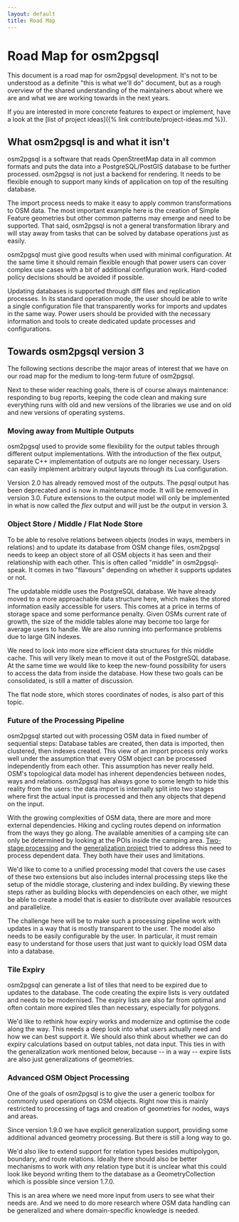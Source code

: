 ```yaml
---
layout: default
title: Road Map
---
```


# Road Map for osm2pgsql

This document is a road map for osm2pgsql development. It's not to be
understood as a definite "this is what we'll do" document, but as a rough
overview of the shared understanding of the maintainers about where we are and
what we are working towards in the next years.

If you are interested in more concrete features to expect or implement,
have a look at the [list of project ideas]({% link contribute/project-ideas.md
%}).

## What osm2pgsql is and what it isn't

osm2pgsql is a software that reads OpenStreetMap data in all common formats
and puts the data into a PostgreSQL/PostGIS database to be further processed.
osm2pgsql is not just a backend for rendering. It needs to be flexible enough
to support many kinds of application on top of the resulting database.

The import process needs to make it easy to apply common transformations
to OSM data. The most important example here is the creation of Simple
Feature geometries but other common patterns may emerge and need to be
supported. That said, osm2pgsql is not a general transformation library and will
stay away from tasks that can be solved by database operations just as easily.

osm2pgsql must give good results when used with minimal configuration. At the
same time it should remain flexible enough that power users can cover complex
use cases with a bit of additional configuration work. Hard-coded policy
decisions should be avoided if possible.

Updating databases is supported through diff files and replication processes.
In its standard operation mode, the user should be able to write a single
configuration file that transparently works for imports and updates in the
same way. Power users should be provided with the necessary information and
tools to create dedicated update processes and configurations.

## Towards osm2pgsql version 3

The following sections describe the major areas of interest that we have on
our road map for the medium to long-term future of osm2pgsql.

Next to these wider reaching goals, there is of course always maintenance:
responding to bug reports, keeping the code clean and making sure everything
runs with old and new versions of the libraries we use and on old and new
versions of operating systems.

### Moving away from Multiple Outputs

osm2pgsql used to provide some flexibility for the output tables through
different output implementations. With the introduction of the flex output,
separate C++ implementation of outputs are no longer necessary. Users can
easily implement arbitrary output layouts through its Lua configuration.

Version 2.0 has already removed most of the outputs. The *pqsql* output
has been deprecated and is now in maintenance mode. It will be removed in
version 3.0. Future extensions to the output model will only be implemented
in what is now called the *flex* output and will just be *the* output in
version 3.

### Object Store / Middle / Flat Node Store

To be able to resolve relations between objects (nodes in ways, members in
relations) and to update its database from OSM change files, osm2pgsql needs to
keep an object store of all OSM objects it has seen and their relationship with
each other. This is often called "middle" in osm2pgsql-speak. It comes in two
"flavours" depending on whether it supports updates or not.

The updatable middle uses the PostgreSQL database. We have already moved to
a more approachable data structure here, which makes the stored information
easily accessible for users. This comes at a price in terms of storage space
and some performance penalty. Given OSMs current rate of growth, the size
of the middle tables alone may become too large for average users to handle.
We are also running into performance problems due to large GIN indexes.

We need to look into more size efficient data structures for this middle
cache. This will very likely mean to move it out of the PostgreSQL database.
At the same time we would like to keep the new-found possibility for users
to access the data from inside the database. How these two goals can be consolidated,
is still a matter of discussion.

The flat node store, which stores coordinates of nodes, is also part of this
topic.

### Future of the Processing Pipeline

osm2pgsql started out with processing OSM data in fixed number of sequential
steps: Database tables are created, then data is imported, then clustered,
then indexes created. This view of an import process only works well under
the assumption that every OSM object can be processed independently from
each other. This assumption has never really held. OSM's topological data model
has inherent dependencies between nodes, ways and relations. osm2pgsql
has always gone to some length to hide this reality from the users: the
data import is internally split into two stages where first the actual input
is processed and then any objects that depend on the input.

With the growing complexities of OSM data, there are more and more external
dependencies. Hiking and cycling routes depend on information from the ways
they go along. The available amenities of a camping site can only be determined
by looking at the POIs inside the camping area.
[Two-stage processing](https://osm2pgsql.org/doc/manual.html#stages) and
the [generalization project](https://osm2pgsql.org/generalization/) tried
to address this need to process dependent data. They both have their uses
and limitations.

We'd like to come to a unified processing model that covers the use cases
of these two extensions but also includes internal processing steps like
the setup of the middle storage, clustering and index building. By viewing
these steps rather as building blocks with dependencies on each other, we
might be able to create a model that is easier to distribute over available
resources and parallelize.

The challenge here will be to make such a processing pipeline work with
updates in a way that is mostly transparent to the user. The model also
needs to be easily configurable by the user. In particular, it must remain
easy to understand for those users that just want to quickly load OSM data
into a database.


### Tile Expiry

osm2pgsql can generate a list of tiles that need to be expired due to updates
to the database. The code creating the expire lists is very outdated and
needs to be modernised. The expiry lists are also far from optimal and
often contain more expired tiles than necessary, especially for polygons.

We'd like to rethink how expiry works and modernize and optimise the code
along the way.
This needs a deep look into what users actually need and how we can best
support it. We should also think about whether we can do expiry calculations
based on output tables, not data input. This ties in with the generalization
work mentioned below, because -- in a way -- expire lists are also just
generalizations of geometries.


### Advanced OSM Object Processing

One of the goals of osm2pgsql is to give the user a generic toolbox for
commonly used operations on OSM objects. Right now this is mainly restricted
to processing of tags and creation of geometries for nodes, ways and areas.

Since version 1.9.0 we have explicit generalization support, providing some
additional advanced geometry processing. But there is still a long way to go.

We'd also like to extend support for relation types besides multipolygon,
boundary, and route relations. Ideally there should also be better mechanisms
to work with *any* relation type but it is unclear what this could look like
beyond writing them to the database as a GeometryCollection which is possible
since version 1.7.0.

This is an area where we need more input from users to see what their needs
are. And we need to do more research where OSM data handling can be generalized
and where domain-specific knowledge is needed.
